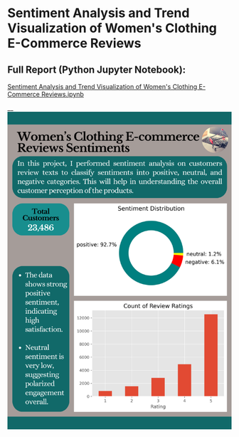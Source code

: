 # Sentiment Analysis and Trend Visualization of Women's Clothing E-Commerce Reviews

## Full Report (Python Jupyter Notebook):
[Sentiment Analysis and Trend Visualization of Women's Clothing E-Commerce Reviews.ipynb](https://github.com/jakejosh6751/Sentiment-Analysis-and-Trend-Visualization-of-Women-s-Clothing-E-Commerce-Reviews/blob/main/ecommerce%20sentiment%20analysis.ipynb)

__
![e-commerce sentiments.png](https://github.com/jakejosh6751/Sentiment-Analysis-and-Trend-Visualization-of-Women-s-Clothing-E-Commerce-Reviews/blob/main/e-commerce%20sentiments.png)
